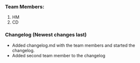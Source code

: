 ### Team Members:
1. HM
2. CD 

### Changelog (Newest changes last)
* Added changelog.md with the team members and started the changelog.
* Added second team member to the changelog